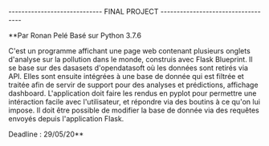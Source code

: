 ----------------------------- FINAL PROJECT -----------------------------------

**Par Ronan Pelé
Basé sur Python 3.7.6

C'est un programme affichant une page web contenant plusieurs onglets d'analyse
sur la pollution dans le monde, construis avec Flask Blueprint.
Il se base sur des dasasets d'opendatasoft où les données sont retirés via API. 
Elles sont ensuite intégrées à une base de donnée qui est filtrée et traitée 
afin de servir de support pour des analyses et prédictions, affichage dashboard.
L'application doit faire les rendus en pyplot pour permettre une intéraction 
facile avec l'utilisateur, et répondre via des boutins à ce qu'on lui impose.
Il doit être possible de modifier la base de donnée via des requêtes envoyés 
depuis l'application Flask.


Deadline : 29/05/20**